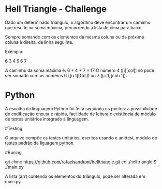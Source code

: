 # Hell Triangle - Challenge

Dado um determinado triângulo, o algoritmo deve encontrar um caminho que resulte na soma máxima, percorrendo a lista de cima para baixo.

Sempre somando com os elementos da mesma coluna ou da próxima coluna à direita, da linha seguinte.

Exemplo:

6
3 4
5 6 7

A caminho da soma máxima é: 6 + 4 + 7 = 17
O número 4 ([i][col]) só pode ser somado com os números 6 ([i+1][Col]) ou 7 ([i+1][col+1]).

# Python

A escolha da linguagem Python foi feita seguindo os pontos: a possibilidade de codificação enxuta e rápida, facilidade de leitura e existência de módulo de testes unitários integrado à linguagem.

#Testing 

O arquivo compõe os testes unitários, escritos usando o unittest, módulo de testes padrão da liguagem python.

#Runing

git clone https://github.com/rafaelsandroni/helltriangle.git
cd ./helltriangle
$ ./main.py

A lista (arr) contendo os elementos do triângulo, pode ser alterada em main.py.




